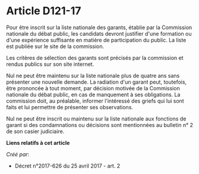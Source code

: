 # Article D121-17

Pour être inscrit sur la liste nationale des garants, établie par la Commission nationale du débat public, les candidats
devront justifier d'une formation ou d'une expérience suffisante en matière de participation du public. La liste est publiée
sur le site de la commission.

Les critères de sélection des garants sont précisés par la commission et rendus publics sur son site internet.

Nul ne peut être maintenu sur la liste nationale plus de quatre ans sans présenter une nouvelle demande. La radiation d'un
garant peut, toutefois, être prononcée à tout moment, par décision motivée de la Commission nationale du débat public, en cas
de manquement à ses obligations. La commission doit, au préalable, informer l'intéressé des griefs qui lui sont faits et lui
permettre de présenter ses observations.

Nul ne peut être inscrit ou maintenu sur la liste nationale aux fonctions de garant si des condamnations ou décisions sont
mentionnées au bulletin n° 2 de son casier judiciaire.

**Liens relatifs à cet article**

_Créé par_:

  - Décret n°2017-626 du 25 avril 2017 - art. 2
